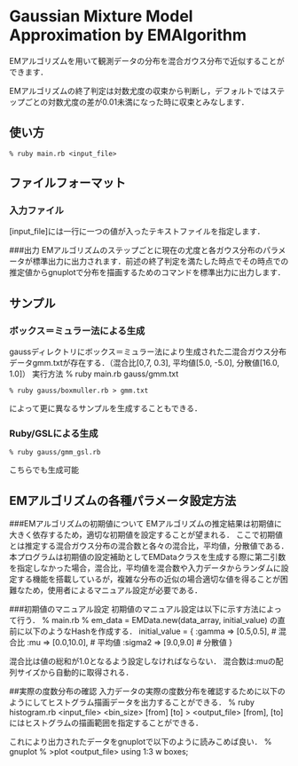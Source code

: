 # Gaussian Mixture Model Approximation by EMAlgorithm
EMアルゴリズムを用いて観測データの分布を混合ガウス分布で近似することができます．

EMアルゴリズムの終了判定は対数尤度の収束から判断し，デフォルトではステップごとの対数尤度の差が0.01未満になった時に収束とみなします．



## 使い方
    % ruby main.rb <input_file>

## ファイルフォーマット
### 入力ファイル
[input_file]には一行に一つの値が入ったテキストファイルを指定します．

###出力
EMアルゴリズムのステップごとに現在の尤度と各ガウス分布のパラメータが標準出力に出力されます．前述の終了判定を満たした時点でその時点での推定値からgnuplotで分布を描画するためのコマンドを標準出力に出力します．

## サンプル
### ボックス＝ミュラー法による生成
gaussディレクトリにボックス＝ミュラー法により生成された二混合ガウス分布データgmm.txtが存在する．（混合比[0,7, 0.3], 平均値[5.0, -5.0], 分散値[16.0, 1.0]）
実行方法
    % ruby main.rb gauss/gmm.txt

    % ruby gauss/boxmuller.rb > gmm.txt
によって更に異なるサンプルを生成することもできる．

### Ruby/GSLによる生成
    % ruby gauss/gmm_gsl.rb
こちらでも生成可能

## EMアルゴリズムの各種パラメータ設定方法
###EMアルゴリズムの初期値について
EMアルゴリズムの推定結果は初期値に大きく依存するため，適切な初期値を設定することが望まれる．
ここで初期値とは推定する混合ガウス分布の混合数と各々の混合比，平均値，分散値である．
本プログラムは初期値の設定補助としてEMDataクラスを生成する際に第二引数を指定しなかった場合，混合比，平均値を混合数や入力データからランダムに設定する機能を搭載しているが，複雑な分布の近似の場合適切な値を得ることが困難なため，使用者によるマニュアル設定が必要である．


###初期値のマニュアル設定
初期値のマニュアル設定は以下に示す方法によって行う．
    % main.rb
    % em_data = EMData.new(data_array, initial_value)
の直前に以下のようなHashを作成する．
initial_value = {
  :gamma => [0.5,0.5], # 混合比
  :mu => [0.0,10.0],   # 平均値
  :sigma2 => [9.0,9.0] # 分散値
}

混合比は値の総和が1.0となるよう設定しなければならない．
混合数は:muの配列サイズから自動的に取得される．

##実際の度数分布の確認
入力データの実際の度数分布を確認するために以下のようにしてヒストグラム描画データを出力することができる．
    % ruby histogram.rb <input_file> <bin_size> [from] [to] > <output_file>
[from], [to]にはヒストグラムの描画範囲を指定することができる．

これにより出力されたデータをgnuplotで以下のように読みこめば良い．
    % gnuplot
    % >plot <output_file> using 1:3 w boxes;

